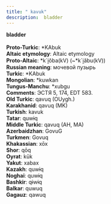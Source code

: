 ```yaml
---
title: " kavuk"
description:  bladder
---
```

<p data-pagefind-weight="0.5">
<strong> bladder</strong><br><br>
<strong>Proto-Turkic</strong>:  *KAbuk<br>
<strong>Altaic etymology</strong>:  Altaic etymology<br>
<strong> Proto-Altaic</strong>:  *k`i̯ŏba(kV) (~*k`i̯ăbu(kV))<br>
<strong>Russian meaning</strong>:  мочевой пузырь<br>
<strong>Turkic</strong>:  *KAbuk<br>
<strong>Mongolian</strong>:  *kuwkan<br>
<strong>Tungus-Manchu</strong>:  *xubgu<br>
<strong>Comments</strong>:  ЭСТЯ 5, 174, EDT 583.<br>
<strong>Old Turkic</strong>:  qavuq (OUygh.)<br>
<strong>Karakhanid</strong>:  qavuq (MK)<br>
<strong>Turkish</strong>:  kavuk<br>
<strong>Tatar</strong>:  quwɨq<br>
<strong>Middle Turkic</strong>:  qavuq (AH, MA)<br>
<strong>Azerbaidzhan</strong>:  GovuG<br>
<strong>Turkmen</strong>:  Govuq<br>
<strong>Khakassian</strong>:  xōx<br>
<strong>Shor</strong>:  qōq<br>
<strong>Oyrat</strong>:  kūk<br>
<strong>Yakut</strong>:  xabax<br>
<strong>Kazakh</strong>:  quwɨq<br>
<strong>Noghai</strong>:  quwɨq<br>
<strong>Bashkir</strong>:  qɨwɨq<br>
<strong>Balkar</strong>:  quwuq<br>
<strong>Gagauz</strong>:  qawuq<br>

</p>
